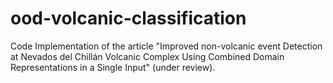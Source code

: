 # ood-volcanic-classification
Code Implementation of the article "Improved non-volcanic event Detection at Nevados del Chillán Volcanic Complex Using Combined Domain Representations in a Single Input" (under review). 
